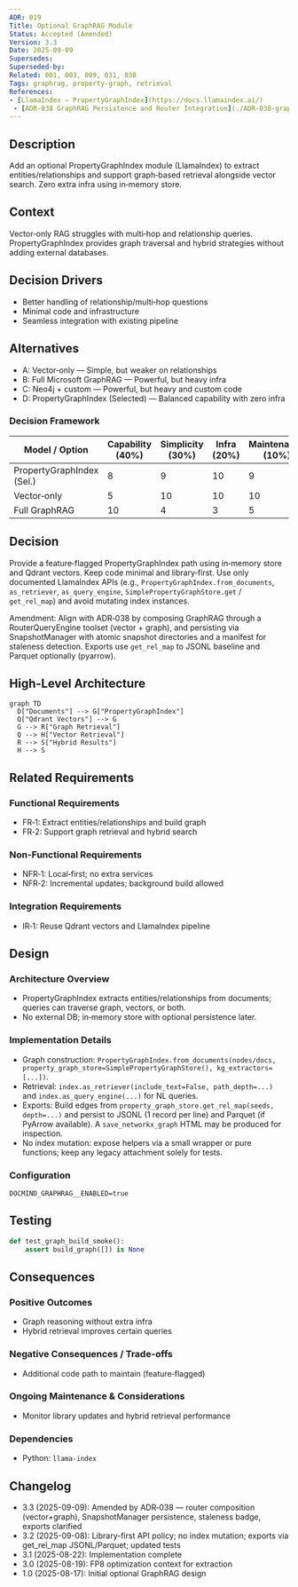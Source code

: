 ```yaml
---
ADR: 019
Title: Optional GraphRAG Module
Status: Accepted (Amended)
Version: 3.3
Date: 2025-09-09
Supersedes:
Superseded-by:
Related: 001, 003, 009, 031, 038
Tags: graphrag, property-graph, retrieval
References:
- [LlamaIndex — PropertyGraphIndex](https://docs.llamaindex.ai/)
 - [ADR-038 GraphRAG Persistence and Router Integration](./ADR-038-graphrag-persistence-and-router.md)
---
```


## Description

Add an optional PropertyGraphIndex module (LlamaIndex) to extract entities/relationships and support graph‑based retrieval alongside vector search. Zero extra infra using in‑memory store.

## Context

Vector‑only RAG struggles with multi‑hop and relationship queries. PropertyGraphIndex provides graph traversal and hybrid strategies without adding external databases.

## Decision Drivers

- Better handling of relationship/multi‑hop questions
- Minimal code and infrastructure
- Seamless integration with existing pipeline

## Alternatives

- A: Vector‑only — Simple, but weaker on relationships
- B: Full Microsoft GraphRAG — Powerful, but heavy infra
- C: Neo4j + custom — Powerful, but heavy and custom code
- D: PropertyGraphIndex (Selected) — Balanced capability with zero infra

### Decision Framework

| Model / Option              | Capability (40%) | Simplicity (30%) | Infra (20%) | Maintenance (10%) | Total | Decision      |
| --------------------------- | ---------------- | ---------------- | ----------- | ----------------- | ----- | ------------- |
| PropertyGraphIndex (Sel.)   | 8                | 9                | 10          | 9                 | **8.9** | ✅ Selected    |
| Vector‑only                  | 5                | 10               | 10          | 10                | 7.5   | Rejected      |
| Full GraphRAG               | 10               | 4                | 3           | 5                 | 6.6   | Rejected      |

## Decision

Provide a feature‑flagged PropertyGraphIndex path using in‑memory store and Qdrant vectors. Keep code minimal and library‑first. Use only documented LlamaIndex APIs (e.g., `PropertyGraphIndex.from_documents`, `as_retriever`, `as_query_engine`, `SimplePropertyGraphStore.get` / `get_rel_map`) and avoid mutating index instances.

Amendment: Align with ADR‑038 by composing GraphRAG through a RouterQueryEngine toolset (vector + graph), and persisting via SnapshotManager with atomic snapshot directories and a manifest for staleness detection. Exports use `get_rel_map` to JSONL baseline and Parquet optionally (pyarrow).

## High-Level Architecture

```mermaid
graph TD
  D["Documents"] --> G["PropertyGraphIndex"]
  Q["Qdrant Vectors"] --> G
  G --> R["Graph Retrieval"]
  Q --> H["Vector Retrieval"]
  R --> S["Hybrid Results"]
  H --> S
```

## Related Requirements

### Functional Requirements

- FR‑1: Extract entities/relationships and build graph
- FR‑2: Support graph retrieval and hybrid search

### Non-Functional Requirements

- NFR‑1: Local‑first; no extra services
- NFR‑2: Incremental updates; background build allowed

### Integration Requirements

- IR‑1: Reuse Qdrant vectors and LlamaIndex pipeline

## Design

### Architecture Overview

- PropertyGraphIndex extracts entities/relationships from documents; queries can traverse graph, vectors, or both.
- No external DB; in‑memory store with optional persistence later.

### Implementation Details

- Graph construction: `PropertyGraphIndex.from_documents(nodes/docs, property_graph_store=SimplePropertyGraphStore(), kg_extractors=[...])`.
- Retrieval: `index.as_retriever(include_text=False, path_depth=...)` and `index.as_query_engine(...)` for NL queries.
- Exports: Build edges from `property_graph_store.get_rel_map(seeds, depth=...)` and persist to JSONL (1 record per line) and Parquet (if PyArrow available). A `save_networkx_graph` HTML may be produced for inspection.
- No index mutation: expose helpers via a small wrapper or pure functions; keep any legacy attachment solely for tests.

### Configuration

```env
DOCMIND_GRAPHRAG__ENABLED=true
```

## Testing

```python
def test_graph_build_smoke():
    assert build_graph([]) is None
```

## Consequences

### Positive Outcomes

- Graph reasoning without extra infra
- Hybrid retrieval improves certain queries

### Negative Consequences / Trade-offs

- Additional code path to maintain (feature‑flagged)

### Ongoing Maintenance & Considerations

- Monitor library updates and hybrid retrieval performance

### Dependencies

- Python: `llama-index`

## Changelog

- 3.3 (2025-09-09): Amended by ADR‑038 — router composition (vector+graph), SnapshotManager persistence, staleness badge, exports clarified
- 3.2 (2025-09-08): Library-first API policy; no index mutation; exports via get_rel_map JSONL/Parquet; updated tests
- 3.1 (2025-08-22): Implementation complete
- 3.0 (2025-08-19): FP8 optimization context for extraction
- 1.0 (2025-08-17): Initial optional GraphRAG design
